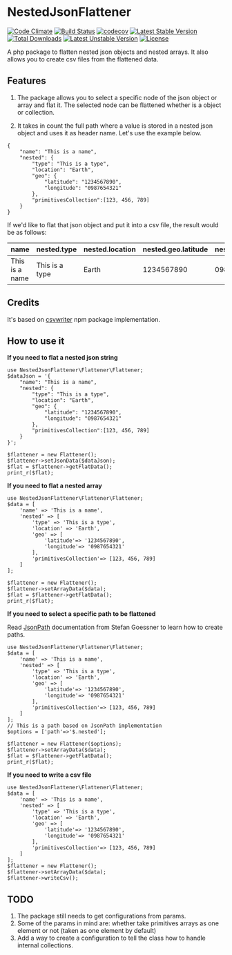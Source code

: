 # NestedJsonFlattener

[![Code Climate](https://codeclimate.com/github/tonirilix/nested-json-flattener/badges/gpa.svg)](https://codeclimate.com/github/tonirilix/nested-json-flattener) [![Build Status](https://travis-ci.org/tonirilix/nested-json-flattener.svg?branch=master)](https://travis-ci.org/tonirilix/nested-json-flattener)
[![codecov](https://codecov.io/gh/tonirilix/nested-json-flattener/branch/master/graph/badge.svg)](https://codecov.io/gh/tonirilix/nested-json-flattener)
[![Latest Stable Version](https://poser.pugx.org/tonirilix/nested-json-flattener/v/stable)](https://packagist.org/packages/tonirilix/nested-json-flattener) [![Total Downloads](https://poser.pugx.org/tonirilix/nested-json-flattener/downloads)](https://packagist.org/packages/tonirilix/nested-json-flattener) [![Latest Unstable Version](https://poser.pugx.org/tonirilix/nested-json-flattener/v/unstable)](https://packagist.org/packages/tonirilix/nested-json-flattener) [![License](https://poser.pugx.org/tonirilix/nested-json-flattener/license)](https://packagist.org/packages/tonirilix/nested-json-flattener)

A php package to flatten nested json objects and nested arrays. It also allows you to create csv files from the flattened data.

## Features
1. The package allows you to select a specific node of the json object or array and flat it. The selected node can be flattened whether is a object or collection.

2. It takes in count the full path where a value is stored in a nested json object and uses it as header name. Let's use the example below.

```
{
	"name": "This is a name",
	"nested": {
		"type": "This is a type",
		"location": "Earth",
		"geo": {
			"latitude": "1234567890",
			"longitude": "0987654321"
		},
		"primitivesCollection":[123, 456, 789]
	}	
}
```
If we'd like to flat that json object and put it into a csv file, the result would be as follows:

| name             | nested.type      | nested.location | nested.geo.latitude | nested.geo.longitude | nested.primitivesCollection | 
|------------------|------------------|-----------------|---------------------|----------------------|-----------------------------| 
| This is a name | This is a type | Earth           | 1234567890          | 0987654321           | 123, 456, 789               | 


## Credits
It's based on [csvwriter](https://www.npmjs.com/package/csvwriter) npm package implementation.

## How to use it
**If you need to flat a nested json string**

```
use NestedJsonFlattener\Flattener\Flattener;
$dataJson = '{
	"name": "This is a name",
	"nested": {
		"type": "This is a type",
		"location": "Earth",
		"geo": {
			"latitude": "1234567890",
			"longitude": "0987654321"
		},
		"primitivesCollection":[123, 456, 789]
	}	
}';

$flattener = new Flattener();
$flattener->setJsonData($dataJson);
$flat = $flattener->getFlatData();
print_r($flat);
```


**If you need to flat a nested array**

```
use NestedJsonFlattener\Flattener\Flattener;
$data = [
	'name' => 'This is a name', 
	'nested' => [
		'type' => 'This is a type',
		'location' => 'Earth',
		'geo' => [
			'latitude'=> '1234567890',
			'longitude'=> '0987654321'
		],
		'primitivesCollection'=> [123, 456, 789]
	]
];

$flattener = new Flattener();
$flattener->setArrayData($data);
$flat = $flattener->getFlatData();
print_r($flat);
```
**If you need to select a specific path to be flattened**

Read [JsonPath](http://goessner.net/articles/JsonPath/) documentation from Stefan Goessner to learn how to create paths.

```
use NestedJsonFlattener\Flattener\Flattener;
$data = [
	'name' => 'This is a name', 
	'nested' => [
		'type' => 'This is a type',
		'location' => 'Earth',
		'geo' => [
			'latitude'=> '1234567890',
			'longitude'=> '0987654321'
		],
		'primitivesCollection'=> [123, 456, 789]
	]
];
// This is a path based on JsonPath implementation
$options = ['path'=>'$.nested'];

$flattener = new Flattener($options);
$flattener->setArrayData($data);
$flat = $flattener->getFlatData();
print_r($flat);
```

**If you need to write a csv file**

```
use NestedJsonFlattener\Flattener\Flattener;
$data = [
	'name' => 'This is a name', 
	'nested' => [
		'type' => 'This is a type',
		'location' => 'Earth',
		'geo' => [
			'latitude'=> '1234567890',
			'longitude'=> '0987654321'
		],
		'primitivesCollection'=> [123, 456, 789]
	]
];
$flattener = new Flattener();
$flattener->setArrayData($data);
$flattener->writeCsv();

```
## TODO
1. The package still needs to get configurations from params. 
2. Some of the params in mind are: whether take primitives arrays as one element or not (taken as one element by default)
3. Add a way to create a configuration to tell the class how to handle internal collections. 
